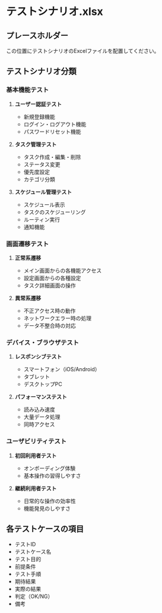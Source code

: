 # テストシナリオ.xlsx
## プレースホルダー

この位置にテストシナリオのExcelファイルを配置してください。

## テストシナリオ分類

### 基本機能テスト
1. **ユーザー認証テスト**
   - 新規登録機能
   - ログイン・ログアウト機能
   - パスワードリセット機能

2. **タスク管理テスト**
   - タスク作成・編集・削除
   - ステータス変更
   - 優先度設定
   - カテゴリ分類

3. **スケジュール管理テスト**
   - スケジュール表示
   - タスクのスケジューリング
   - ルーティン実行
   - 通知機能

### 画面遷移テスト
1. **正常系遷移**
   - メイン画面からの各機能アクセス
   - 設定画面からの各種設定
   - タスク詳細画面の操作

2. **異常系遷移**
   - 不正アクセス時の動作
   - ネットワークエラー時の処理
   - データ不整合時の対応

### デバイス・ブラウザテスト
1. **レスポンシブテスト**
   - スマートフォン（iOS/Android）
   - タブレット
   - デスクトップPC

2. **パフォーマンステスト**
   - 読み込み速度
   - 大量データ処理
   - 同時アクセス

### ユーザビリティテスト
1. **初回利用者テスト**
   - オンボーディング体験
   - 基本操作の習得しやすさ

2. **継続利用者テスト**
   - 日常的な操作の効率性
   - 機能発見のしやすさ

## 各テストケースの項目
- テストID
- テストケース名
- テスト目的
- 前提条件
- テスト手順
- 期待結果
- 実際の結果
- 判定（OK/NG）
- 備考